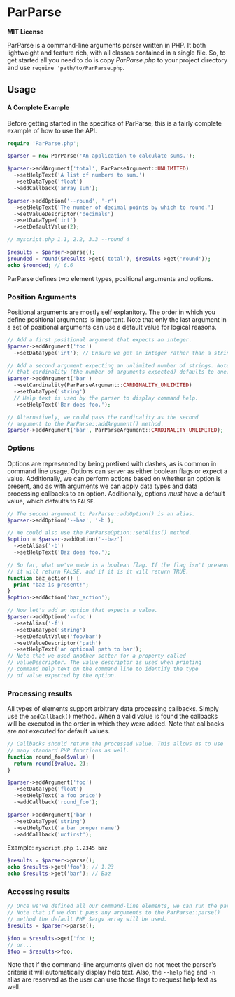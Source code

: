 ParParse
========

**MIT License**

ParParse is a command-line arguments parser written in PHP. It both
lightweight and feature rich, with all classes contained in a single file.
So, to get started all you need to do is copy _ParParse.php_ to your
project directory and use `require 'path/to/ParParse.php`.

Usage
-----

#### A Complete Example
Before getting started in the specifics of ParParse, this is a fairly
complete example of how to use the API.

```php
require 'ParParse.php';

$parser = new ParParse('An application to calculate sums.');

$parser->addArgument('total', ParParseArgument::UNLIMITED)
  ->setHelpText('A list of numbers to sum.')
  ->setDataType('float')
  ->addCallback('array_sum');

$parser->addOption('--round', '-r')
  ->setHelpText('The number of decimal points by which to round.')
  ->setValueDescriptor('decimals')
  ->setDataType('int')
  ->setDefaultValue(2);

// myscript.php 1.1, 2.2, 3.3 --round 4

$results = $parser->parse();
$rounded = round($results->get('total'), $results->get('round'));
echo $rounded; // 6.6
```

ParParse defines two element types, positional arguments and options.

### Position Arguments
Positional arguments are mostly self explanitory. The order in which you
define positional arguments is important. Note that only the last argument
in a set of positional arguments can use a default value for logical reasons.

```php
// Add a first positional argument that expects an integer.
$parser->addArgument('foo')
  ->setDataType('int'); // Ensure we get an integer rather than a string.

// Add a second argument expecting an unlimited number of strings. Note
// that cardinality (the number of arguments expected) defaults to one.
$parser->addArgument('bar')
  ->setCardinality(ParParseArgument::CARDINALITY_UNLIMITED)
  ->setDataType('string')
  // Help text is used by the parser to display command help.
  ->setHelpText('Bar does foo.');

// Alternatively, we could pass the cardinality as the second
// argument to the ParParse::addArgument() method.
$parser->addArgument('bar', ParParseArgument::CARDINALITY_UNLIMITED);
```

### Options
Options are represented by being prefixed with dashes, as is common
in command line usage. Options can server as either boolean flags or
expect a value. Additionally, we can perform actions based on whether
an option is present, and as with arguments we can apply data types and
data processing callbacks to an option. Additionally, options *must*
have a default value, which defaults to `FALSE`.

```php
// The second argument to ParParse::addOption() is an alias.
$parser->addOption('--baz', '-b');

// We could also use the ParParseOption::setAlias() method.
$option = $parser->addOption('--baz')
  ->setAlias('-b')
  ->setHelpText('Baz does foo.');

// So far, what we've made is a boolean flag. If the flag isn't present
// it will return FALSE, and if it is it will return TRUE.
function baz_action() {
  print "baz is present!";
}
$option->addAction('baz_action');

// Now let's add an option that expects a value.
$parser->addOption('--foo')
  ->setAlias('-f')
  ->setDataType('string')
  ->setDefaultValue('foo/bar')
  ->setValueDescriptor('path')
  ->setHelpText('an optional path to bar');
// Note that we used another setter for a property called
// valueDescriptor. The value descriptor is used when printing
// command help text on the command line to identify the type
// of value expected by the option.

```

### Processing results
All types of elements support arbitrary data processing callbacks.
Simply use the `addCallback()` method. When a valid value is found the
callbacks will be executed in the order in which they were added. Note
that callbacks are *not* executed for default values.

```php
// Callbacks should return the processed value. This allows us to use
// many standard PHP functions as well.
function round_foo($value) {
  return round($value, 2);
}

$parser->addArgument('foo')
  ->setDataType('float')
  ->setHelpText('a foo price')
  ->addCallback('round_foo');

$parser->addArgument('bar')
  ->setDataType('string')
  ->setHelpText('a bar proper name')
  ->addCallback('ucfirst');
```

Example: `myscript.php 1.2345 baz`

```php
$results = $parser->parse();
echo $results->get('foo'); // 1.23
echo $results->get('bar'); // Baz
```

### Accessing results

```php
// Once we've defined all our command-line elements, we can run the parser.
// Note that if we don't pass any arguments to the ParParse::parse()
// method the default PHP $argv array will be used.
$results = $parser->parse();

$foo = $results->get('foo');
// or...
$foo = $results->foo;
```

Note that if the command-line arguments given do not meet the parser's
criteria it will automatically display help text. Also, the `--help`
flag and `-h` alias are reserved as the user can use those flags to
request help text as well.
